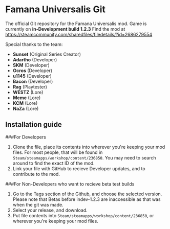 # Famana Universalis Git

The official Git repository for the Famana Universalis mod.
Game is currently on **in-Development build 1.2.3**
Find the mod at https://steamcommunity.com/sharedfiles/filedetails/?id=2686279554

Special thanks to the team:

- **Sunset** (Original Series Creator)
- **Adartho** (Developer)
- **SKM** (Developer)
- **Ocros** (Developer)
- **u1145** (Developer)
- **Bacon** (Developer)
- **Rag** (Playtester)
- **WESTZ** (Lore)
- **Meme** (Lore)
- **KCM** (Lore)
- **NaZa** (Lore)

## Installation guide

###For Developers
1. Clone the file, place its contents into wherever you're keeping your mod files. For most people, that will be found in `Steam/steamapps/workshop/content/236850`. You may need to search around to find the exact ID of the mod.
2. Link your file with GitHub to recieve Developer updates, and to contribute to the mod.

###For Non-Developers who want to recieve beta test builds
1. Go to the Tags section of the Github, and choose the selected version. Please note that Betas before indev-1.2.3 are inaccessible as that was when the git was made.
2. Select your release, and download.
3. Put file contents into `Steam/steamapps/workshop/content/236850`, or wherever you're keeping your mod files.
